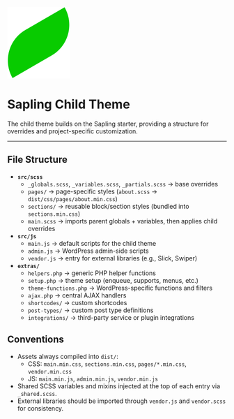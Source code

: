 ![Sapling Logo](./sapling.svg)
# Sapling Child Theme

The child theme builds on the Sapling starter, providing a structure for overrides and project-specific customization.

---

## File Structure

- **`src/scss`**
  - `_globals.scss`, `_variables.scss`, `_partials.scss` → base overrides
  - `pages/` → page-specific styles (`about.scss` → `dist/css/pages/about.min.css`)
  - `sections/` → reusable block/section styles (bundled into `sections.min.css`)
  - `main.scss` → imports parent globals + variables, then applies child overrides
- **`src/js`**
  - `main.js` → default scripts for the child theme
  - `admin.js` → WordPress admin-side scripts
  - `vendor.js` → entry for external libraries (e.g., Slick, Swiper)
- **`extras/`**
  - `helpers.php` → generic PHP helper functions
  - `setup.php` → theme setup (enqueue, supports, menus, etc.)
  - `theme-functions.php` → WordPress-specific functions and filters
  - `ajax.php` → central AJAX handlers
  - `shortcodes/` → custom shortcodes
  - `post-types/` → custom post type definitions
  - `integrations/` → third-party service or plugin integrations

## Conventions

- Assets always compiled into `dist/`:
  - CSS: `main.min.css`, `sections.min.css`, `pages/*.min.css`, `vendor.min.css`
  - JS: `main.min.js`, `admin.min.js`, `vendor.min.js`
- Shared SCSS variables and mixins injected at the top of each entry via `_shared.scss`.
- External libraries should be imported through `vendor.js` and `vendor.scss` for consistency.
